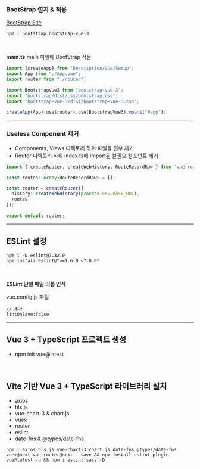### BootStrap 설치 & 적용

[BootStrap Site](https://getbootstrap.com/)

```
npm i bootstrap bootstrap-vue-3
```

<br>

**main.ts**
main 파일에 BootStrap 적용

```typescript
import {createApp} from "Description/Vue/Setup";
import App from "./App.vue";
import router from "./router";

import BootstrapVue3 from "bootstrap-vue-3";
import "bootstrap/dist/css/bootstrap.css";
import "bootstrap-vue-3/dist/bootstrap-vue-3.css";

createApp(App).use(router).use(BootstrapVue3).mount("#app");
```

---

### Useless Component 제거

- Components, Views 디렉토리 하위 파일들 전부 제거
- Router 디렉토리 하위 index.ts에 Import된 불필요 컴포넌트 제거

```typescript
import { createRouter, createWebHistory, RouteRecordRaw } from "vue-router";

const routes: Array<RouteRecordRaw> = [];

const router = createRouter({
  history: createWebHistory(process.env.BASE_URL),
  routes,
});

export default router;
```

---

## ESLint 설정

```
npm i -D eslint@7.32.0
npm install eslint@">=1.6.0 <7.0.0"
```

<br>

**ESLint 단일 파일 이름 인식**

vue.config.js 파일

```
// 추가
lintOnSave:false
```

---

## Vue 3 + TypeScript 프로젝트 생성
- npm init vue@latest

<br>

## Vite 기반 Vue 3 + TypeScript 라이브러리 설치
- axios
- hls.js
- vue-chart-3 & chart.js
- vuex
- router
- eslint
- date-fns & @types/date-fns

```
npm i axios hls.js vue-chart-3 chart.js date-fns @types/date-fns vuex@next vue-router@next --save && npm install eslint-plugin-vue@latest -u && npm i eslint sass -D
```